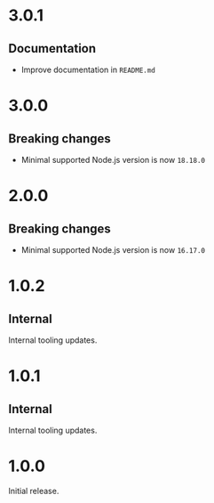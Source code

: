 # 3.0.1

## Documentation

- Improve documentation in `README.md`

# 3.0.0

## Breaking changes

- Minimal supported Node.js version is now `18.18.0`

# 2.0.0

## Breaking changes

- Minimal supported Node.js version is now `16.17.0`

# 1.0.2

## Internal

Internal tooling updates.

# 1.0.1

## Internal

Internal tooling updates.

# 1.0.0

Initial release.
